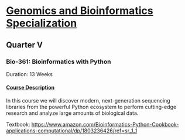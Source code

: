 # <ins>Genomics and Bioinformatics Specialization</ins>

## Quarter V

### Bio-361: Bioinformatics with Python

Duration: 13 Weeks

#### <ins>Course Description</ins>

In this course we will discover modern, next-generation sequencing libraries from the powerful Python ecosystem to perform cutting-edge research and analyze large amounts of biological data.

Textbook: 
https://www.amazon.com/Bioinformatics-Python-Cookbook-applications-computational/dp/1803236426/ref=sr_1_1 



